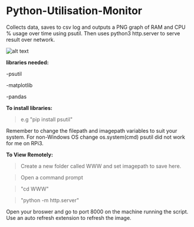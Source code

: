 # Python-Utilisation-Monitor
Collects data, saves to csv log and outputs a PNG graph of RAM and CPU % usage over time using psutil. 
Then uses python3 http.server to serve result over network.

![alt text](https://github.com/BobbyLeonard/Python-Utilisation-Monitor/blob/master/monitor.jpg)

**libraries needed:**

  -psutil
  
  -matplotlib
  
  -pandas
  
**To install libraries:** 

>e.g "pip install psutil"

Remember to change the filepath and imagepath variables to suit your system.
For non-Windows OS change os.system(cmd)
psutil did not work for me on RPi3.

**To View Remotely:**

  >Create a new folder called WWW and set imagepath to save here.
  
  >Open a command prompt
  
  >"cd WWW"
    
  >"python -m http.server"
  
  Open your broswer and go to port 8000 on the machine running the script.
  Use an auto refresh extension to refresh the image.
